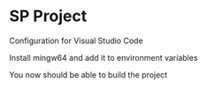 # SP Project
Configuration for Visual Studio Code

Install mingw64 and add it to environment variables

You now should be able to build the project
